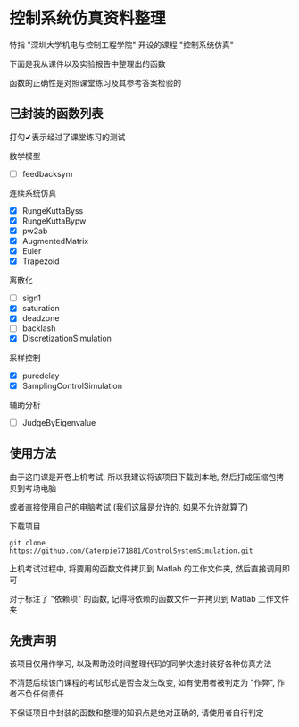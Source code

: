 # 控制系统仿真资料整理

特指 "深圳大学机电与控制工程学院" 开设的课程 "控制系统仿真"

下面是我从课件以及实验报告中整理出的函数

函数的正确性是对照课堂练习及其参考答案检验的

## 已封装的函数列表

打勾✔表示经过了课堂练习的测试

数学模型
- [ ] feedbacksym

连续系统仿真
- [x] RungeKuttaByss
- [x] RungeKuttaBypw
- [x] pw2ab
- [x] AugmentedMatrix
- [x] Euler
- [x] Trapezoid

离散化
- [ ] sign1
- [x] saturation
- [x] deadzone
- [ ] backlash
- [x] DiscretizationSimulation

采样控制
- [x] puredelay
- [x] SamplingControlSimulation

辅助分析
- [ ] JudgeByEigenvalue

## 使用方法

由于这门课是开卷上机考试, 所以我建议将该项目下载到本地, 然后打成压缩包拷贝到考场电脑

或者直接使用自己的电脑考试 (我们这届是允许的, 如果不允许就算了)

下载项目
```
git clone https://github.com/Caterpie771881/ControlSystemSimulation.git
```

上机考试过程中, 将要用的函数文件拷贝到 Matlab 的工作文件夹, 然后直接调用即可

对于标注了 "依赖项" 的函数, 记得将依赖的函数文件一并拷贝到 Matlab 工作文件夹

## 免责声明

该项目仅用作学习, 以及帮助没时间整理代码的同学快速封装好各种仿真方法

不清楚后续该门课程的考试形式是否会发生改变, 如有使用者被判定为 "作弊", 作者不负任何责任

不保证项目中封装的函数和整理的知识点是绝对正确的, 请使用者自行判定
